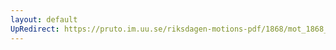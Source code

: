 ```yaml
---
layout: default
UpRedirect: https://pruto.im.uu.se/riksdagen-motions-pdf/1868/mot_1868__ak__154/mot_1868__ak__154-002.pdf
---
```

